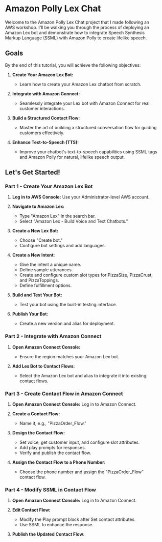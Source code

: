# Amazon Polly Lex Chat

Welcome to the Amazon Polly Lex Chat project that I made following an AWS workshop. I'll be walking you through the process of deploying an Amazon Lex bot and demonstrate how to integrate Speech Synthesis Markup Language (SSML) with Amazon Polly to create lifelike speech.

## Goals

By the end of this tutorial, you will achieve the following objectives:

1. **Create Your Amazon Lex Bot:**
   - Learn how to create your Amazon Lex chatbot from scratch.

2. **Integrate with Amazon Connect:**
   - Seamlessly integrate your Lex bot with Amazon Connect for real customer interactions.

3. **Build a Structured Contact Flow:**
   - Master the art of building a structured conversation flow for guiding customers effectively.

4. **Enhance Text-to-Speech (TTS):**
   - Improve your chatbot's text-to-speech capabilities using SSML tags and Amazon Polly for natural, lifelike speech output.

## Let's Get Started!

### Part 1 - Create Your Amazon Lex Bot

1. **Log in to AWS Console:** Use your Administrator-level AWS account.

2. **Navigate to Amazon Lex:**
   - Type "Amazon Lex" in the search bar.
   - Select "Amazon Lex - Build Voice and Text Chatbots."

3. **Create a New Lex Bot:**
   - Choose "Create bot."
   - Configure bot settings and add languages.

4. **Create a New Intent:**
   - Give the intent a unique name.
   - Define sample utterances.
   - Create and configure custom slot types for PizzaSize, PizzaCrust, and PizzaToppings.
   - Define fulfillment options.

5. **Build and Test Your Bot:**
   - Test your bot using the built-in testing interface.

6. **Publish Your Bot:**
   - Create a new version and alias for deployment.

### Part 2 - Integrate with Amazon Connect

1. **Open Amazon Connect Console:**
   - Ensure the region matches your Amazon Lex bot.

2. **Add Lex Bot to Contact Flows:**
   - Select the Amazon Lex bot and alias to integrate it into existing contact flows.

### Part 3 - Create Contact Flow in Amazon Connect

1. **Open Amazon Connect Console:** Log in to Amazon Connect.

2. **Create a Contact Flow:**
   - Name it, e.g., "PizzaOrder_Flow."

3. **Design the Contact Flow:**
   - Set voice, get customer input, and configure slot attributes.
   - Add play prompts for responses.
   - Verify and publish the contact flow.

4. **Assign the Contact Flow to a Phone Number:**
   - Choose the phone number and assign the "PizzaOrder_Flow" contact flow.

### Part 4 - Modify SSML in Contact Flow

1. **Open Amazon Connect Console:** Log in to Amazon Connect.

2. **Edit Contact Flow:**
   - Modify the Play prompt block after Set contact attributes.
   - Use SSML to enhance the response.

3. **Publish the Updated Contact Flow:**
